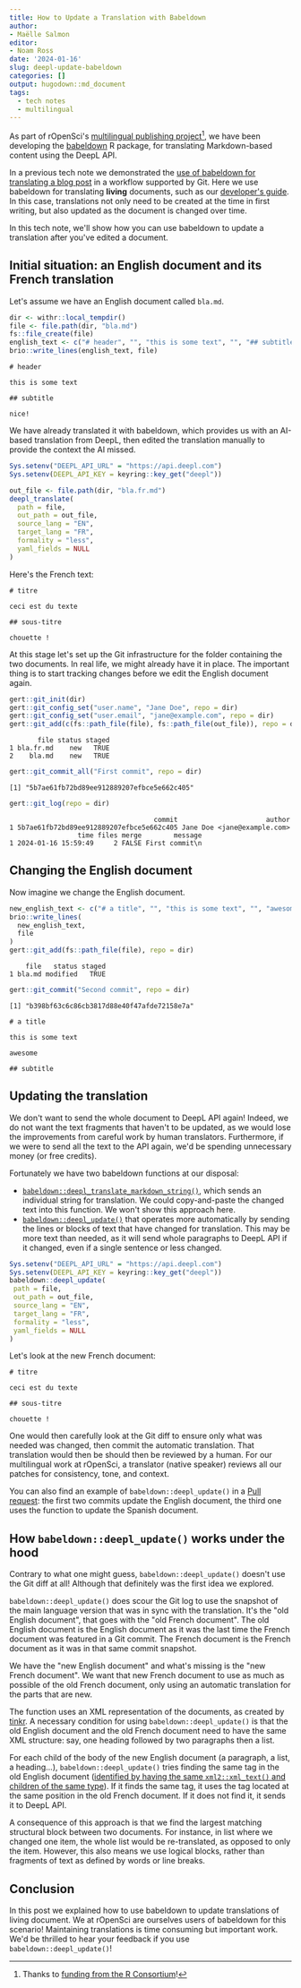 ```yaml
---
title: How to Update a Translation with Babeldown
author: 
- Maëlle Salmon
editor:
- Noam Ross
date: '2024-01-16'
slug: deepl-update-babeldown
categories: []
output: hugodown::md_document
tags:
  - tech notes
  - multilingual
---
```



As part of rOpenSci's [multilingual publishing project](/multilingual-publishing/)[^1],  we have been developing the  [babeldown](https://docs.ropensci.org/babeldown/) R package, for translating Markdown-based content using the DeepL API.

[^1]: Thanks to [funding from the R Consortium](https://www.r-consortium.org/all-projects/awarded-projects/2022-group-2)!

In a previous tech note we demonstrated the [use of babeldown for translating a blog post](/blog/2023/09/26/how-to-translate-a-hugo-blog-post-with-babeldown/) in a workflow supported by Git.
Here we use babeldown for translating **living** documents, such as our  [developer's guide](https://devguide.ropensci.org/).
In this case, translations not only need to be created at the time in first writing, but also updated as the document is changed over time.

In this tech note, we'll show how you can use babeldown to update a translation after you've edited a document.

## Initial situation: an English document and its French translation

Let's assume we have an English document called `bla.md`.


```r
dir <- withr::local_tempdir()
file <- file.path(dir, "bla.md")
fs::file_create(file)
english_text <- c("# header", "", "this is some text", "", "## subtitle", "", "nice!")
brio::write_lines(english_text, file)
```


```
# header

this is some text

## subtitle

nice!
```

We have already translated it with babeldown, which provides us with an AI-based translation from DeepL, then edited the translation manually to provide the context the AI missed.


```r
Sys.setenv("DEEPL_API_URL" = "https://api.deepl.com")
Sys.setenv(DEEPL_API_KEY = keyring::key_get("deepl"))

out_file <- file.path(dir, "bla.fr.md")
deepl_translate(
  path = file,
  out_path = out_file,
  source_lang = "EN",
  target_lang = "FR",
  formality = "less",
  yaml_fields = NULL
)
```



Here's the French text:



```
# titre

ceci est du texte

## sous-titre

chouette !
```

At this stage let's set up the Git infrastructure for the folder containing the two documents.
In real life, we might already have it in place.
The important thing is to start tracking changes before we edit the English document again.


```r
gert::git_init(dir)
gert::git_config_set("user.name", "Jane Doe", repo = dir)
gert::git_config_set("user.email", "jane@example.com", repo = dir)
gert::git_add(c(fs::path_file(file), fs::path_file(out_file)), repo = dir)
```

```
       file status staged
1 bla.fr.md    new   TRUE
2    bla.md    new   TRUE
```

```r
gert::git_commit_all("First commit", repo = dir)
```

```
[1] "5b7ae61fb72bd89ee912889207efbce5e662c405"
```

```r
gert::git_log(repo = dir)
```

```
                                    commit                      author
1 5b7ae61fb72bd89ee912889207efbce5e662c405 Jane Doe <jane@example.com>
                 time files merge        message
1 2024-01-16 15:59:49     2 FALSE First commit\n
```

## Changing the English document

Now imagine we change the English document.


```r
new_english_text <- c("# a title", "", "this is some text", "", "awesome", "", "## subtitle", "")
brio::write_lines(
  new_english_text,
  file
)
gert::git_add(fs::path_file(file), repo = dir)
```

```
    file   status staged
1 bla.md modified   TRUE
```

```r
gert::git_commit("Second commit", repo = dir)
```

```
[1] "b398bf63c6c86cb3817d88e40f47afde72158e7a"
```


```
# a title

this is some text

awesome

## subtitle
```

## Updating the translation

We don't want to send the whole document to DeepL API again!
Indeed, we do not want the text fragments that haven't to be updated, as we would lose the improvements from careful work by human translators. 
Furthermore, if we were to send all the text to the API again, we'd be spending unnecessary money (or free credits).

Fortunately we have two babeldown functions at our disposal:

- [`babeldown::deepl_translate_markdown_string()`](http://docs.ropensci.org/babeldown/reference/deepl_translate_markdown_string.html), which sends an individual string for translation.  We could copy-and-paste the changed text into this function. We won't show this approach here.
- [`babeldown::deepl_update()`](http://docs.ropensci.org/babeldown/reference/deepl_update.html) that operates more automatically by sending the lines or blocks of text that have changed for translation.  This may be more text than needed, as it will send whole paragraphs to DeepL API if it changed, even if a single sentence or less changed.


```r
Sys.setenv("DEEPL_API_URL" = "https://api.deepl.com")
Sys.setenv(DEEPL_API_KEY = keyring::key_get("deepl"))
babeldown::deepl_update(
 path = file,
 out_path = out_file,
 source_lang = "EN",
 target_lang = "FR",
 formality = "less",
 yaml_fields = NULL
)
```

Let's look at the new French document:


```
# titre

ceci est du texte

## sous-titre

chouette !
```

One would then carefully look at the Git diff to ensure only what was needed was changed, then commit the automatic translation.
That translation would then be should then be reviewed by a human. For our multilingual work at rOpenSci, a translator (native speaker) reviews all our patches for consistency, tone, and context.

You can also find an example of `babeldown::deepl_update()` in a [Pull request](https://github.com/maelle/auto-update-translations/pull/1): the first two commits update the English document, the third one uses the function to update the Spanish document.

## How `babeldown::deepl_update()` works under the hood

Contrary to what one might guess, `babeldown::deepl_update()` doesn't use the Git diff at all!
Although that definitely was the first idea we explored.

`babeldown::deepl_update()` does scour the Git log to use the snapshot of the main language version that was in sync with the translation.
It's the "old English document", that goes with the "old French document".
The old English document is the English document as it was the last time the French document was featured in a Git commit.
The French document is the French document as it was in that same commit snapshot.

We have the "new English document" and what's missing is the "new French document".
We want that new French document to use as much as possible of the old French document, only using an automatic translation for the parts that are new.

The function uses an XML representation of the documents, as created by [tinkr](https://docs.ropensci.org/tinkr).
A necessary condition for using `babeldown::deepl_update()` is that the old English document and the old French document need to have the same XML structure: say, one heading followed by two paragraphs then a list.

For each child of the body of the new English document (a paragraph, a list, a heading...), `babeldown::deepl_update()` tries finding the same tag in the old English document ([identified by having the same `xml2::xml_text()` and children of the same type](https://github.com/ropensci-review-tools/babeldown/blob/e8ef563eca232f1ba08b84c7bb0f999d4f452938/R/update.R#L136)).
If it finds the same tag, it uses the tag located at the same position in the old French document.
If it does not find it, it sends it to DeepL API.

A consequence of this approach is that we find the largest matching structural block between two documents. For instance, in  list where we changed one item, the whole list would be re-translated, as opposed to only the item.  However, this also means we use logical blocks, rather than fragments of text as defined by words or line breaks.

## Conclusion

In this post we explained how to use babeldown to update translations of living document.
We at rOpenSci are ourselves users of babeldown for this scenario!
Maintaining translations is time consuming but important work.
We'd be thrilled to hear your feedback if you use `babeldown::deepl_update()`!
